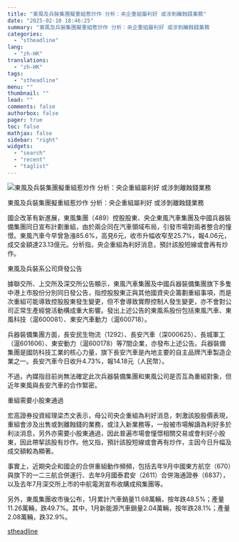 ```yaml
---
title: "東風及兵裝集團擬重組惹炒作 分析：央企重組屬利好 或涉剝離蝕錢業務"
date: "2025-02-10 18:46:25"
summary: "東風及兵裝集團擬重組惹炒作 分析：央企重組屬利好 或涉剝離蝕錢業務       國企改革有新..."
categories:
  - "stheadline"
lang:
  - "zh-HK"
translations:
  - "zh-HK"
tags:
  - "stheadline"
menu: ""
thumbnail: ""
lead: ""
comments: false
authorbox: false
pager: true
toc: false
mathjax: false
sidebar: "right"
widgets:
  - "search"
  - "recent"
  - "taglist"
---
```


![東風及兵裝集團擬重組惹炒作 分析：央企重組屬利好 或涉剝離蝕錢業務](https://image.stheadline.com/f/680p0/0x0/100/none/baa5a322ec5bf3dd957ada6f54d89760/stheadline/inewsmedia/20250210/_2025021009502657173.jpg)

東風及兵裝集團擬重組惹炒作 分析：央企重組屬利好 或涉剝離蝕錢業務




國企改革有新進展，東風集團（489）控股股東、央企東風汽車集團及中國兵器裝備集團同日宣布計劃重組，由於兩企同在汽車領域布局，引發市場對兩者整合的憧憬。東風汽車今早曾急漲85.6%，高見6元，收市升幅收窄至25.7%，報4.06元，成交金額達23.13億元。分析指，央企重組為利好消息，預計該股短線或會再有炒作。

東風及兵裝系公司齊發公告

據聯交所、上交所及深交所公告顯示，東風汽車集團及中國兵器裝備集團旗下多隻中港上市股份分別同日發公告，指控股股東正與其他國資央企籌劃重組事項，而是次重組可能導致控股股東發生變更，但不會導致實際控制人發生變更，亦不會對公司正常生產經營活動構成重大影響。發出上述公告的東風系股份包括東風汽車、東風科技（滬600081）、東安汽車動力（滬600718）。

兵器裝備集團方面，長安民生物流（1292）、長安汽車（深000625）、長城軍工（滬601606）、東安動力（滬600178）等7間企業，亦發布上述公告。兵器裝備集團是國防科技工業的核心力量，旗下長安汽車是內地主要的自主品牌汽車製造企業之一。長安汽車今日收升4.73%，報14.18元（人民幣）。

不過，內媒指目前尚無法確定此次兵器裝備集團和東風公司是否互為重組對象，但近年東風與長安汽車的合作緊密。

重組需要小股東通過

宏高證券投資經理梁杰文表示，母公司央企重組為利好消息，刺激該股股價表現，重組會涉及出售或剝離蝕錢的業務，或注入新業務等，一般被市場解讀為利好多於利淡消息，另外亦需要小股東通過，因此普遍市場會憧憬相關交易或會利好小股東，因此帶挈該股有炒作。他又指，預計該股短線或會再有炒作，主因今日升幅及成交額較為顯著。

事實上，近期央企和國企的合併重組動作頻頻，包括去年9月中國東方航空（670）與旗下的一二三航合併運行、去年9月國泰君安（2611）合併海通證券（6837），以及去年7月深交所上市的中航電測宣布收購成飛集團等。

另外，東風集團收市後公布，1月累計汽車銷量11.68萬輛，按年跌48.5%；產量11.26萬輛，跌49.7%。其中，1月新能源汽車銷量2.04萬輛，按年跌28.1%；產量2.08萬輛，跌32.9%。

[stheadline](https://std.stheadline.com/realtime/article/2051810/即時-財經-東風及兵裝集團擬重組惹炒作-分析-央企重組屬利好-或涉剝離蝕錢業務)
